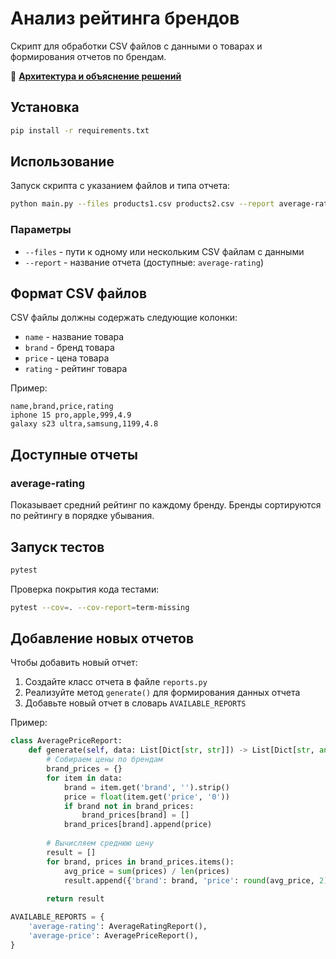 # Анализ рейтинга брендов

Скрипт для обработки CSV файлов с данными о товарах и формирования отчетов по брендам.

📖 **[Архитектура и объяснение решений](ARCHITECTURE.md)**

## Установка

```bash
pip install -r requirements.txt
```

## Использование

Запуск скрипта с указанием файлов и типа отчета:

```bash
python main.py --files products1.csv products2.csv --report average-rating
```

### Параметры

- `--files` - пути к одному или нескольким CSV файлам с данными
- `--report` - название отчета (доступные: `average-rating`)

## Формат CSV файлов

CSV файлы должны содержать следующие колонки:
- `name` - название товара
- `brand` - бренд товара
- `price` - цена товара
- `rating` - рейтинг товара

Пример:
```
name,brand,price,rating
iphone 15 pro,apple,999,4.9
galaxy s23 ultra,samsung,1199,4.8
```

## Доступные отчеты

### average-rating
Показывает средний рейтинг по каждому бренду. Бренды сортируются по рейтингу в порядке убывания.

## Запуск тестов

```bash
pytest
```

Проверка покрытия кода тестами:

```bash
pytest --cov=. --cov-report=term-missing
```

## Добавление новых отчетов

Чтобы добавить новый отчет:

1. Создайте класс отчета в файле `reports.py`
2. Реализуйте метод `generate()` для формирования данных отчета
3. Добавьте новый отчет в словарь `AVAILABLE_REPORTS`

Пример:

```python
class AveragePriceReport:
    def generate(self, data: List[Dict[str, str]]) -> List[Dict[str, any]]:
        # Собираем цены по брендам
        brand_prices = {}
        for item in data:
            brand = item.get('brand', '').strip()
            price = float(item.get('price', '0'))
            if brand not in brand_prices:
                brand_prices[brand] = []
            brand_prices[brand].append(price)
        
        # Вычисляем среднюю цену
        result = []
        for brand, prices in brand_prices.items():
            avg_price = sum(prices) / len(prices)
            result.append({'brand': brand, 'price': round(avg_price, 2)})
        
        return result

AVAILABLE_REPORTS = {
    'average-rating': AverageRatingReport(),
    'average-price': AveragePriceReport(),
}
```
